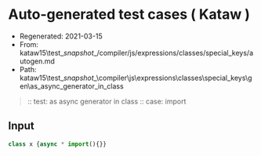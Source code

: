 # Auto-generated test cases ( Kataw )
- Regenerated: 2021-03-15
- From: kataw15\test\__snapshot__/compiler/js/expressions/classes/special_keys/autogen.md
- Path: kataw15\test\__snapshot__\compiler\js\expressions\classes\special_keys\gen\as_async_generator_in_class
> :: test: as async generator in class
> :: case: import
## Input

`````js
class x {async * import(){}}
`````
